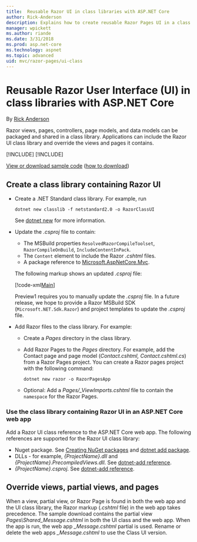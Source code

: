 ```yaml
---
title:  Reusable Razor UI in class libraries with ASP.NET Core
author: Rick-Anderson
description: Explains how to create reusable Razor Pages UI in a class library.
manager: wpickett
ms.author: riande
ms.date: 3/31/2018
ms.prod: asp.net-core
ms.technology: aspnet
ms.topic: advanced
uid: mvc/razor-pages/ui-class
---
```

# Reusable Razor User Interface (UI) in class libraries with ASP.NET Core

By [Rick Anderson](https://twitter.com/RickAndMSFT)

Razor views, pages, controllers, page models, and data models can be packaged and shared in a class library. Applications can include the Razor UI class library and override the views and pages it contains.

[!INCLUDE[](~/includes/2.1-required.md)]
[!INCLUDE[](~/includes/2.1.md)]

[View or download sample code](https://github.com/aspnet/Docs/tree/master/aspnetcore/mvc/razor-pages/ui-class/sample) ([how to download](xref:tutorials/index#how-to-download-a-sample))

## Create a class library containing Razor UI

* Create a .NET Standard class library. For example, run 

    ```cli
    dotnet new classlib -f netstandard2.0 -o RazorClassUI
    ```
    See [dotnet new](/dotnet/core/tools/dotnet-new) for more information.
* Update the *.csproj* file to contain:

    * The MSBuild properties `ResolvedRazorCompileToolset`, `RazorCompileOnBuild`, `IncludeContentInPack`.
    * The `Content` element to include the Razor *.cshtml* files.
    * A package reference to [Microsoft.AspNetCore.Mvc](https://www.nuget.org/packages/Microsoft.AspNetCore.Mvc).
    
    The following markup shows an updated *.csproj* file:

    [!code-xml[Main](ui-class/sample/RazorClassUI/RazorClassUI.csproj)]

    Preview1 requires you to manually update the *.csproj* file. In a future release, we hope to provide a Razor MSBuild SDK (`Microsoft.NET.Sdk.Razor`) and project templates to update the *.csproj* file.

* Add Razor files to the class library. For example:

    * Create a *Pages* directory in the class library.
    * Add Razor Pages to the *Pages* directory. For example, add the Contact page and page model (*Contact.cshtml, Contact.cshtml.cs*) from a Razor Pages project. You can create a Razor pages project with the following command:
    
        ```cli
        dotnet new razor -o RazorPagesApp
        ```
    * Optional: Add a *Pages/_ViewImports.cshtml* file to contain the `namespace` for the Razor Pages.
    
### Use the class library containing Razor UI in an ASP.NET Core web app

Add a Razor UI class reference to the ASP.NET Core web app. The following references are supported for the Razor UI class library:

* Nuget package. See [Creating NuGet packages](/nuget/create-packages/creating-a-package) and [dotnet add package](/dotnet/core/tools/dotnet-add-package).
* DLLs - for example, *{ProjectName}.dll* and *{ProjectName}.PrecompiledViews.dll*.  See [dotnet-add reference](/dotnet/core/tools/dotnet-add-reference).
* *{ProjectName}.csproj*. See [dotnet-add reference](/dotnet/core/tools/dotnet-add-reference).

## Override views, partial views, and pages

When a view, partial view, or Razor Page is found in both the web app and the UI class library, the Razor markup (*.cshtml* file) in the web app takes precedence. The sample download contains the partial view *Pages\Shared\_Message.cshtml* in both the UI class and the web app. When the app is run, the web app *_Message.cshtml* partial is used. Rename or delete the web apps *_Message.cshtml* to use the Class UI version.
